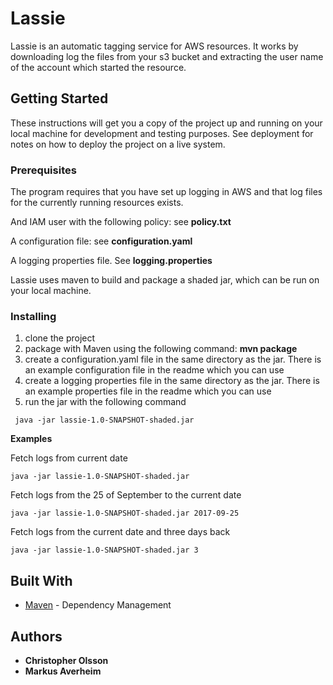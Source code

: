 # Lassie

Lassie is an automatic tagging service for AWS resources. It works by downloading log the files from your s3 bucket and extracting the user name of the account which started the resource.

## Getting Started

These instructions will get you a copy of the project up and running on your local machine for development and testing purposes. See deployment for notes on how to deploy the project on a live system.

### Prerequisites

The program requires that you have set up logging in AWS and that log files for the currently running resources exists.

And IAM user  with the following policy: see **policy.txt**

A configuration file: see **configuration.yaml**

A logging properties file. See **logging.properties**

Lassie uses maven to build and package a shaded jar, which can be run on your local machine.

### Installing

1. clone the project
2. package with Maven using the following command: **mvn package**
3. create a configuration.yaml file in the same directory as the jar. There is an example configuration file in the readme which you can use
4. create a logging properties file in the same directory as the jar. There is an example properties file in the readme which you can use
5. run the jar with the following command
```
 java -jar lassie-1.0-SNAPSHOT-shaded.jar
```

**Examples**

Fetch logs from current date
```
java -jar lassie-1.0-SNAPSHOT-shaded.jar
```

Fetch logs from the 25 of September to the current date
```
java -jar lassie-1.0-SNAPSHOT-shaded.jar 2017-09-25 
```

Fetch logs from the current date and three days back
```
java -jar lassie-1.0-SNAPSHOT-shaded.jar 3 
```

## Built With

* [Maven](https://maven.apache.org/) - Dependency Management

## Authors

* **Christopher Olsson**
* **Markus Averheim**
